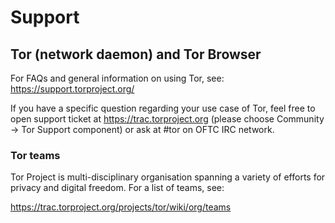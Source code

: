 Support
=======

Tor (network daemon) and Tor Browser
------------------------------------

For FAQs and general information on using Tor, see: https://support.torproject.org/

If you have a specific question regarding your use case of Tor, feel free to open
support ticket at https://trac.torproject.org (please choose Community -> Tor Support 
component) or ask at #tor on OFTC IRC network.

### Tor teams

Tor Project is multi-disciplinary organisation spanning a variety of
efforts for privacy and digital freedom. For a list of teams, see:

https://trac.torproject.org/projects/tor/wiki/org/teams
